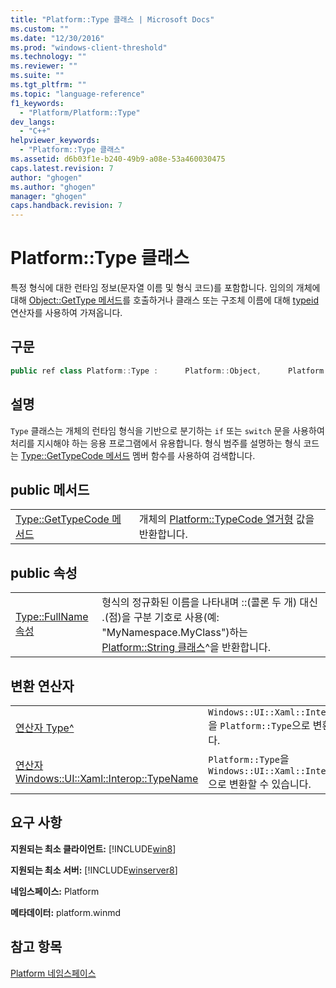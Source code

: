 ```yaml
---
title: "Platform::Type 클래스 | Microsoft Docs"
ms.custom: ""
ms.date: "12/30/2016"
ms.prod: "windows-client-threshold"
ms.technology: ""
ms.reviewer: ""
ms.suite: ""
ms.tgt_pltfrm: ""
ms.topic: "language-reference"
f1_keywords: 
  - "Platform/Platform::Type"
dev_langs: 
  - "C++"
helpviewer_keywords: 
  - "Platform::Type 클래스"
ms.assetid: d6b03f1e-b240-49b9-a08e-53a460030475
caps.latest.revision: 7
author: "ghogen"
ms.author: "ghogen"
manager: "ghogen"
caps.handback.revision: 7
---
```

# Platform::Type 클래스
특정 형식에 대한 런타임 정보\(문자열 이름 및 형식 코드\)를 포함합니다. 임의의 개체에 대해 [Object::GetType 메서드](../cppcx/object-gettype-method.md)를 호출하거나 클래스 또는 구조체 이름에 대해 [typeid](~/windows/typeid-cpp-component-extensions.md) 연산자를 사용하여 가져옵니다.  
  
## 구문  
  
```cpp  
public ref class Platform::Type :      Platform::Object,      Platform::Details::IEquatable,      Platform::Details::IPrintable  
```  
  
## 설명  
 `Type` 클래스는 개체의 런타임 형식을 기반으로 분기하는 `if` 또는 `switch` 문을 사용하여 처리를 지시해야 하는 응용 프로그램에서 유용합니다. 형식 범주를 설명하는 형식 코드는 [Type::GetTypeCode 메서드](../cppcx/type-gettypecode-method.md) 멤버 함수를 사용하여 검색합니다.  
  
## public 메서드  
  
|||  
|-|-|  
|[Type::GetTypeCode 메서드](../cppcx/type-gettypecode-method.md)|개체의 [Platform::TypeCode 열거형](../cppcx/platform-typecode-enumeration.md) 값을 반환합니다.|  
  
## public 속성  
  
|||  
|-|-|  
|[Type::FullName 속성](../cppcx/type-fullname-property.md)|형식의 정규화된 이름을 나타내며 ::\(콜론 두 개\) 대신 .\(점\)을 구분 기호로 사용\(예: "MyNamespace.MyClass"\)하는 [Platform::String 클래스](../cppcx/platform-string-class.md)^을 반환합니다.|  
  
## 변환 연산자  
  
|||  
|-|-|  
|[연산자 Type^](../cppcx/operator-subtracttype-hat.md)|`Windows::UI::Xaml::Interop::TypeName`을 `Platform::Type`으로 변환할 수 있습니다.|  
|[연산자 Windows::UI::Xaml::Interop::TypeName](../cppcx/operator-subtractwindows-ui-xaml-interop-typename.md)|`Platform::Type`을 `Windows::UI::Xaml::Interop::TypeName`으로 변환할 수 있습니다.|  
  
## 요구 사항  
 **지원되는 최소 클라이언트:** [!INCLUDE[win8](../cppcx/includes/win8-md.md)]  
  
 **지원되는 최소 서버:** [!INCLUDE[winserver8](../cppcx/includes/winserver8-md.md)]  
  
 **네임스페이스:** Platform  
  
 **메타데이터:** platform.winmd  
  
## 참고 항목  
 [Platform 네임스페이스](../cppcx/platform-namespace-c-cx.md)